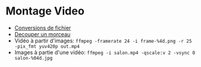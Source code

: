 # Montage Video

* [Conversions de fichier](conversion.md)
* [Decouper un morceau](cut.md)
* Vidéo à partir d'images: `ffmpeg -framerate 24 -i frame-%4d.png -r 25 -pix_fmt yuv420p out.mp4`
* Images à partie d'une vidéo: `ffmpeg -i salon.mp4 -qscale:v 2 -vsync 0 salon-%04d.jpg`


